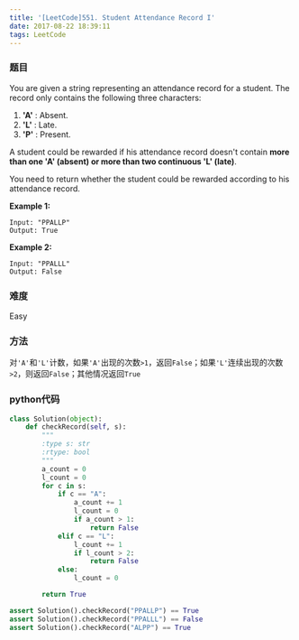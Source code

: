 ```yaml
---
title: '[LeetCode]551. Student Attendance Record I'
date: 2017-08-22 18:39:11
tags: LeetCode
---
```


### 题目
You are given a string representing an attendance record for a student. The record only contains the following three characters:
1. **'A'** : Absent.
2. **'L'** : Late.
3. **'P'** : Present.

A student could be rewarded if his attendance record doesn't contain **more than one 'A' (absent) or more than two continuous 'L' (late)**.

You need to return whether the student could be rewarded according to his attendance record.

**Example 1:**
```
Input: "PPALLP"
Output: True
```
**Example 2:**
```
Input: "PPALLL"
Output: False
```

### 难度
Easy

### 方法
对`'A'`和`'L'`计数，如果`'A'`出现的次数`>1`，返回`False`；如果`'L'`连续出现的次数`>2`，则返回`False`；其他情况返回`True`

### python代码
```python
class Solution(object):
    def checkRecord(self, s):
        """
        :type s: str
        :rtype: bool
        """
        a_count = 0
        l_count = 0
        for c in s:
            if c == "A":
                a_count += 1
                l_count = 0
                if a_count > 1:
                    return False
            elif c == "L":
                l_count += 1
                if l_count > 2:
                    return False
            else:
                l_count = 0

        return True

assert Solution().checkRecord("PPALLP") == True
assert Solution().checkRecord("PPALLL") == False
assert Solution().checkRecord("ALPP") == True
```